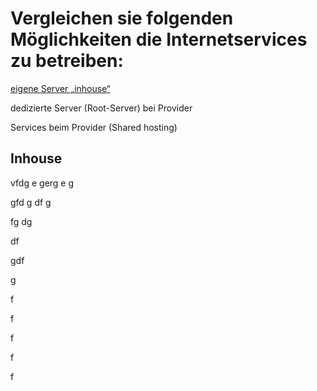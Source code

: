 <h1>Vergleichen sie folgenden Möglichkeiten die Internetservices zu betreiben:</h1>

[eigene Server „inhouse“](#inhouse)

dedizierte Server (Root-Server) bei Provider

Services beim Provider (Shared hosting)



<h2>Inhouse</h2>

vfdg
e
gerg
e
g

gfd
g
df
g

fg
dg

df

gdf

g


f



f

f



f


f

